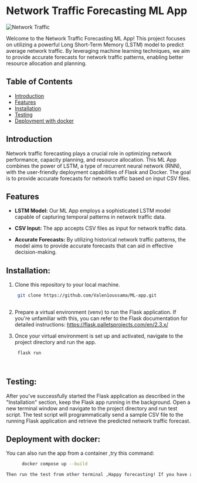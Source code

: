 # Network Traffic Forecasting ML App

![Network Traffic](network_traffic_image.jpg) <!-- Add an appropriate image related to network traffic or the project -->

Welcome to the Network Traffic Forecasting ML App! This project focuses on utilizing a powerful Long Short-Term Memory (LSTM) model to predict average network traffic. By leveraging machine learning techniques, we aim to provide accurate forecasts for network traffic patterns, enabling better resource allocation and planning.

## Table of Contents

- [Introduction](#introduction)
- [Features](#features)
- [Installation](#Installation)
- [Testing](#Testing)
- [Deployment with docker](#deployment)

## Introduction

Network traffic forecasting plays a crucial role in optimizing network performance, capacity planning, and resource allocation. This ML App combines the power of LSTM, a type of recurrent neural network (RNN), with the user-friendly deployment capabilities of Flask and Docker. The goal is to provide accurate forecasts for network traffic based on input CSV files.

## Features

- **LSTM Model:** Our ML App employs a sophisticated LSTM model capable of capturing temporal patterns in network traffic data.

- **CSV Input:** The app accepts CSV files as input for network traffic data.

- **Accurate Forecasts:** By utilizing historical network traffic patterns, the model aims to provide accurate forecasts that can aid in effective decision-making.

## Installation:

   1. Clone this repository to your local machine.
      ```bash
       git clone https://github.com/Valen1oussama/ML-app.git
   
   2. Prepare a virtual environment (venv) to run the Flask application. If you're unfamiliar with this, you can refer to the Flask documentation for detailed instructions:
        https://flask.palletsprojects.com/en/2.3.x/
   
   3. Once your virtual environment is set up and activated, navigate to the project directory and run the app.
      ```bash
       flask run
      
   
## Testing:
After you've successfully started the Flask application as described in the "Installation" section, keep the Flask app running in the background.
Open a new terminal window and navigate to the project directory and run test script.
The test script will programmatically send a sample CSV file to the running Flask application and retrieve the predicted network traffic forecast.

## Deployment with docker:
 You can also run the app from a container ,try this command:
 ```bash
       docker compose up --build

Then run the test from other terminal ,Happy forecasting! If you have any questions or need further assistance, don't hesitate to ask.
   
  
   










   
